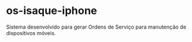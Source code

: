 # os-isaque-iphone
 Sistema desenvolvido para gerar Ordens de Serviço para manutenção de dispositivos móveis.
